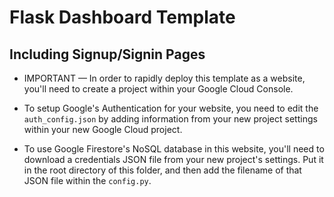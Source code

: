 # Flask Dashboard Template
## Including Signup/Signin Pages

* IMPORTANT — In order to rapidly deploy this template as a website, you'll need to create a project within your Google Cloud Console.

* To setup Google's Authentication for your website, you need to edit the `auth_config.json` by adding information from your new project settings within your new Google Cloud project.

* To use Google Firestore's NoSQL database in this website, you'll need to download a credentials JSON file from your new project's settings. Put it in the root directory of this folder, and then add the filename of that JSON file within the `config.py`.